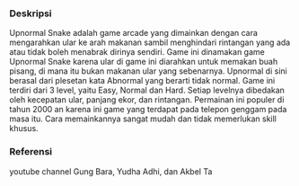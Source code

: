 ### Deskripsi
Upnormal Snake adalah game arcade yang dimainkan dengan cara mengarahkan ular ke arah makanan sambil menghindari rintangan yang ada atau tidak boleh menabrak dirinya sendiri. Game ini dinamakan game Upnormal Snake karena ular di game ini diarahkan untuk memakan buah pisang, di mana itu bukan makanan ular yang sebenarnya. Upnormal di sini berasal dari plesetan kata Abnormal yang berarti tidak normal. Game ini terdiri dari 3 level, yaitu Easy, Normal dan Hard. Setiap levelnya dibedakan oleh kecepatan ular, panjang ekor, dan rintangan. Permainan ini populer di tahun 2000 an karena ini game yang terdapat pada telepon genggam pada masa itu. Cara memainkannya sangat mudah dan tidak memerlukan skill khusus.

### Referensi
youtube channel Gung Bara, Yudha Adhi, dan Akbel Ta  
